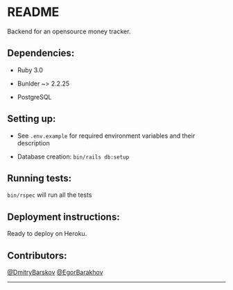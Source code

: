 # README

Backend for an opensource money tracker.

## Dependencies:

* Ruby 3.0

* Bunlder ~> 2.2.25

* PostgreSQL

## Setting up:

* See `.env.example` for required environment variables and their description

* Database creation: `bin/rails db:setup`

## Running tests:

`bin/rspec` will run all the tests

## Deployment instructions:

Ready to deploy on Heroku.

## Contributors:

[@DmitryBarskov](github.com/DmitryBarskov)
[@EgorBarakhov](github.com/EgorBarakhov)

---
